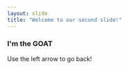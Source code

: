 ```yaml
---
layout: slide
title: "Welcome to our second slide!"
---
```

### I'm the GOAT


Use the left arrow to go back!

